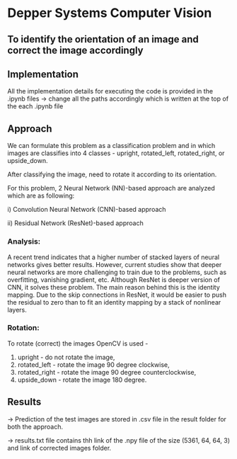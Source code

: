 # Depper Systems Computer Vision
## To identify the orientation of an image and correct the image accordingly


## Implementation

All the implementation details for executing the code is provided in the .ipynb files -> change all the paths accordingly which is written at the top of the each .ipynb file


## Approach

We can formulate this problem as a classification problem and in which images are classifies into 4 classes - upright, rotated_left, rotated_right, or upside_down.

After classifying the image, need to rotate it according to its orientation.

For this problem, 2 Neural Network (NN)-based approach are analyzed which are as following:

i) Convolution Neural Network (CNN)-based approach

ii) Residual Network (ResNet)-based approach

### Analysis:
A recent trend indicates that a higher number of stacked layers of neural networks gives better results. However, current studies show that deeper neural networks are more challenging to train due to the problems, such as overfitting, vanishing gradient, etc. Although ResNet is deeper version of CNN, it solves these problem. The main reason behind this is the identity mapping. Due to the skip connections in ResNet, it would be easier to push the residual to zero than to fit an identity mapping by a stack of nonlinear layers. 

### Rotation:
To rotate (correct) the images OpenCV is used -
1) upright - do not rotate the image,
2) rotated_left - rotate the image 90 degree clockwise,
3) rotated_right - rotate the image 90 degree counterclockwise,
4) upside_down - rotate the image 180 degree.


## Results

-> Prediction of the test images are stored in .csv file in the result folder for both the approach.

-> results.txt file contains thh link of the .npy file of the size (5361, 64, 64, 3) and link of corrected images folder.
